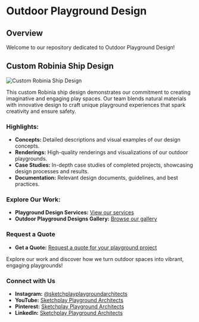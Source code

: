 # Outdoor Playground Design

## Overview
Welcome to our repository dedicated to Outdoor Playground Design!

## Custom Robinia Ship Design

![Custom Robinia Ship Design](https://github.com/Sketchplay-Playground-Architects/outdoor-playground-design/raw/main/Custom%20Robinia%20ship%20design.jpg)

This custom Robinia ship design demonstrates our commitment to creating imaginative and engaging play spaces. Our team blends natural materials with innovative design to craft unique playground experiences that spark creativity and ensure safety.

### Highlights:
- **Concepts:** Detailed descriptions and visual examples of our design concepts.
- **Renderings:** High-quality renderings and visualizations of our outdoor playgrounds.
- **Case Studies:** In-depth case studies of completed projects, showcasing design processes and results.
- **Documentation:** Relevant design documents, guidelines, and best practices.

### Explore Our Work:
- **Playground Design Services:** [View our services](https://www.sketchplay.co.uk/playground-design-services?pgid=lt9wh4pw-2c6e0542-206a-485d-a166-75b64362f2c6)
- **Outdoor Playground Designs Gallery:** [Browse our gallery](https://www.sketchplay.co.uk/outdoor-playground-designs-gallery)

### Request a Quote
- **Get a Quote:** [Request a quote for your playground project](https://www.sketchplay.co.uk/playground-quotes)

Explore our work and discover how we turn outdoor spaces into vibrant, engaging playgrounds!

### Connect with Us
- **Instagram:** [@sketchplayplaygroundarchitects](https://www.instagram.com/sketchplayplaygroundarchitects)
- **YouTube:** [Sketchplay Playground Architects](https://www.youtube.com/@SketchplayPlaygroundArchitect)
- **Pinterest:** [Sketchplay Playground Architects](https://www.pinterest.co.uk/sketchplayplaygroundarchitects)
- **LinkedIn:** [Sketchplay Playground Architects](https://www.linkedin.com/company/sketchplay-playground-architects)
